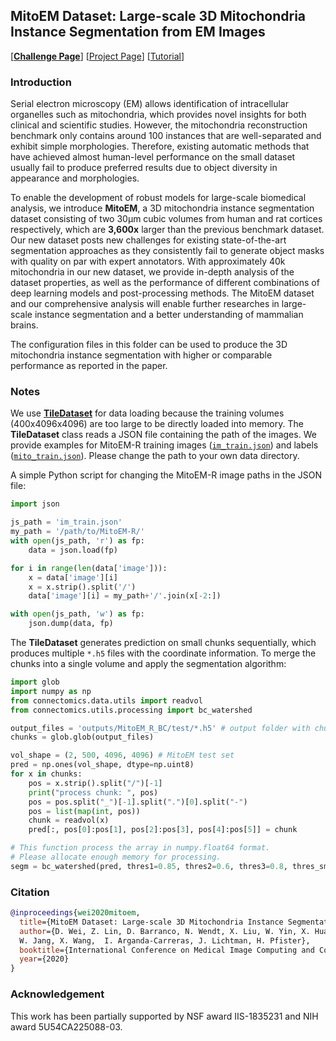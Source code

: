 ## MitoEM Dataset: Large-scale 3D Mitochondria Instance Segmentation from EM Images

[[**Challenge Page**](https://mitoem.grand-challenge.org/)] [[Project Page](https://donglaiw.github.io/page/mitoEM/index.html)] [[Tutorial](https://zudi-lin.github.io/pytorch_connectomics/build/html/tutorials/mito.html#instance-segmentation)]

### Introduction

Serial electron microscopy (EM) allows identification of intracellular organelles such as mitochondria, which provides novel insights for both clinical and scientific studies. However, the mitochondria reconstruction benchmark only contains around 100 instances that are well-separated and exhibit simple morphologies. Therefore, existing automatic methods that have achieved almost human-level performance on the small dataset usually fail to produce preferred results due to object diversity in appearance and morphologies.

To enable the development of robust models for large-scale biomedical analysis, we introduce **MitoEM**, a 3D mitochondria instance segmentation dataset consisting of two 30μm cubic volumes from human and rat cortices respectively, which are **3,600x** larger than the previous benchmark dataset. Our new dataset posts new challenges for existing state-of-the-art segmentation approaches as they consistently fail to generate object masks with quality on par with expert annotators. With approximately 40k mitochondria in our new dataset, we provide in-depth analysis of the dataset properties, as well as the performance of different combinations of deep learning models and post-processing methods. The MitoEM dataset and our comprehensive analysis will enable further researches in large-scale instance segmentation and a better understanding of mammalian brains.

The configuration files in this folder can be used to produce the 3D mitochondria instance segmentation with higher or comparable performance as reported in the paper.

### Notes

We use [**TileDataset**](https://zudi-lin.github.io/pytorch_connectomics/build/html/_modules/connectomics/data/dataset/dataset_tile.html#TileDataset) for data loading because the training volumes (400x4096x4096) are too large to be directly loaded into memory. The **TileDataset** class reads a JSON file containing the path of the images. We provide examples for MitoEM-R training images ([```im_train.json```](https://github.com/zudi-lin/pytorch_connectomics/blob/master/configs/MitoEM/im_train.json)) and labels ([```mito_train.json```](https://github.com/zudi-lin/pytorch_connectomics/blob/master/configs/MitoEM/mito_train.json)). Please change the path to your own data directory.

A simple Python script for changing the MitoEM-R image paths in the JSON file:

```python
import json

js_path = 'im_train.json'
my_path = '/path/to/MitoEM-R/'
with open(js_path, 'r') as fp:
    data = json.load(fp)

for i in range(len(data['image'])):
    x = data['image'][i]
    x = x.strip().split('/')
    data['image'][i] = my_path+'/'.join(x[-2:])

with open(js_path, 'w') as fp:
    json.dump(data, fp)
```

The **TileDataset** generates prediction on small chunks sequentially, which produces
multiple ``*.h5`` files with the coordinate information. To merge the chunks into a single volume
and apply the segmentation algorithm:

```python
import glob
import numpy as np
from connectomics.data.utils import readvol
from connectomics.utils.processing import bc_watershed

output_files = 'outputs/MitoEM_R_BC/test/*.h5' # output folder with chunks
chunks = glob.glob(output_files)

vol_shape = (2, 500, 4096, 4096) # MitoEM test set
pred = np.ones(vol_shape, dtype=np.uint8)
for x in chunks:
    pos = x.strip().split("/")[-1]
    print("process chunk: ", pos)
    pos = pos.split("_")[-1].split(".")[0].split("-")
    pos = list(map(int, pos))
    chunk = readvol(x)
    pred[:, pos[0]:pos[1], pos[2]:pos[3], pos[4]:pos[5]] = chunk

# This function process the array in numpy.float64 format.
# Please allocate enough memory for processing.
segm = bc_watershed(pred, thres1=0.85, thres2=0.6, thres3=0.8, thres_small=1024)
```

### Citation

```bibtex
@inproceedings{wei2020mitoem,
  title={MitoEM Dataset: Large-scale 3D Mitochondria Instance Segmentation from EM Images},
  author={D. Wei, Z. Lin, D. Barranco, N. Wendt, X. Liu, W. Yin, X. Huang, A. Gupta,
  W. Jang, X. Wang,  I. Arganda-Carreras, J. Lichtman, H. Pfister},
  booktitle={International Conference on Medical Image Computing and Computer Assisted Intervention},
  year={2020}
}
```

### Acknowledgement

This work has been partially supported by NSF award IIS-1835231 and NIH award 5U54CA225088-03.
